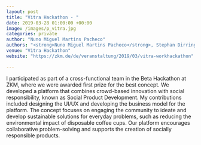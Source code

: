 ```yaml
---
layout: post
title: "Vitra Hackathon - "
date: 2019-03-28 01:00:00 +00:00
image: /images/p_vitra.jpg
categories: private
author: "Nuno Miguel Martins Pacheco"
authors: "<strong>Nuno Miguel Martins Pacheco</strong>, Stephan Dirring, Pablo Pabon, Christoph Schulte"
venue: "Vitra Hackathon"
website: "https://zkm.de/de/veranstaltung/2019/03/vitra-workhackathon"

---
```


I participated as part of a cross-functional team in the Beta Hackathon at ZKM, where we were awarded first prize for the best concept. We developed a platform that combines crowd-based innovation with social responsibility, known as Social Product Development. My contributions included designing the UI/UX and developing the business model for the platform. The concept focuses on engaging the community to ideate and develop sustainable solutions for everyday problems, such as reducing the environmental impact of disposable coffee cups. Our platform encourages collaborative problem-solving and supports the creation of socially responsible products.